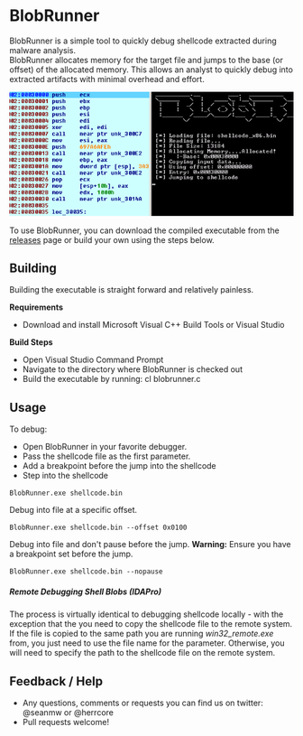 # BlobRunner 

BlobRunner is a simple tool to quickly debug shellcode extracted during malware analysis.  
BlobRunner allocates memory for the target file and jumps to the base (or offset) of the allocated memory. This allows
an analyst to quickly debug into extracted artifacts with minimal overhead and effort. 

![BlobRunner Sample](br.png "BlobRunner")

To use BlobRunner, you can download the compiled executable from the [releases](https://github.com/OALabs/BlobRunner/releases) page or build your own using the steps below.

## Building
Building the executable is straight forward and relatively painless. 

__Requirements__
 - Download and install Microsoft Visual C++ Build Tools or Visual Studio 
 
__Build Steps__

 - Open Visual Studio Command Prompt 
 - Navigate to the directory where BlobRunner is checked out
 - Build the executable by running: cl blobrunner.c
 
## Usage

To debug: 

 - Open BlobRunner in your favorite debugger.
 - Pass the shellcode file as the first parameter. 
 - Add a breakpoint before the jump into the shellcode 
 - Step into the shellcode 
 
```
BlobRunner.exe shellcode.bin
```

Debug into file at a specific offset.

```
BlobRunner.exe shellcode.bin --offset 0x0100
```

Debug into file and don't pause before the jump. __Warning:__ Ensure you have a breakpoint set before the jump.

```
BlobRunner.exe shellcode.bin --nopause
```

##### Remote Debugging Shell Blobs (IDAPro)

The process is virtually identical to debugging shellcode locally - with the exception that the you need to copy the shellcode file
to the remote system. If the file is copied to the same path you are running _win32_remote.exe_ from, you just need to use 
the file name for the parameter. Otherwise, you will need to specify the path to the shellcode file on the remote system.

## Feedback / Help

 - Any questions, comments or requests you can find us on twitter: @seanmw or @herrcore
 - Pull requests welcome! 